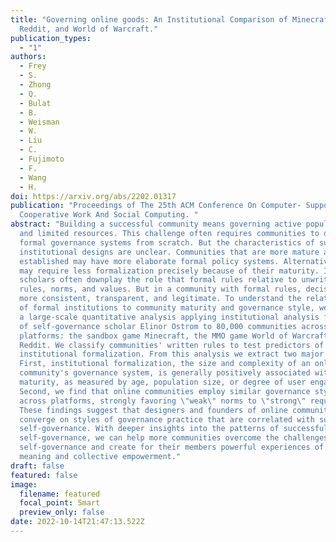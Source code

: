 ```yaml
---
title: "Governing online goods: An Institutional Comparison of Minecraft,
  Reddit, and World of Warcraft."
publication_types:
  - "1"
authors:
  - Frey
  - S.
  - Zhong
  - Q.
  - Bulat
  - B.
  - Weisman
  - W.
  - Liu
  - C.
  - Fujimoto
  - F.
  - Wang
  - H.
doi: https://arxiv.org/abs/2202.01317
publication: "Proceedings of The 25th ACM Conference On Computer- Supported
  Cooperative Work And Social Computing. "
abstract: "Building a successful community means governing active populations
  and limited resources. This challenge often requires communities to design
  formal governance systems from scratch. But the characteristics of successful
  institutional designs are unclear. Communities that are more mature and
  established may have more elaborate formal policy systems. Alternatively, they
  may require less formalization precisely because of their maturity. Indeed,
  scholars often downplay the role that formal rules relative to unwritten
  rules, norms, and values. But in a community with formal rules, decisions are
  more consistent, transparent, and legitimate. To understand the relationship
  of formal institutions to community maturity and governance style, we conduct
  a large-scale quantitative analysis applying institutional analysis frameworks
  of self-governance scholar Elinor Ostrom to 80,000 communities across 3
  platforms: the sandbox game Minecraft, the MMO game World of Warcraft, and
  Reddit. We classify communities' written rules to test predictors of
  institutional formalization. From this analysis we extract two major findings.
  First, institutional formalization, the size and complexity of an online
  community's governance system, is generally positively associated with
  maturity, as measured by age, population size, or degree of user engagement.
  Second, we find that online communities employ similar governance styles
  across platforms, strongly favoring \"weak\" norms to \"strong\" requirements.
  These findings suggest that designers and founders of online communities
  converge on styles of governance practice that are correlated with successful
  self-governance. With deeper insights into the patterns of successful
  self-governance, we can help more communities overcome the challenges of
  self-governance and create for their members powerful experiences of shared
  meaning and collective empowerment."
draft: false
featured: false
image:
  filename: featured
  focal_point: Smart
  preview_only: false
date: 2022-10-14T21:47:13.522Z
---
```

